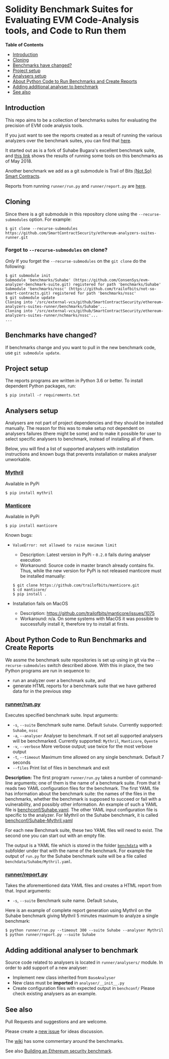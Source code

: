 # Solidity Benchmark Suites for Evaluating EVM Code-Analysis tools, and Code to Run them

<!-- markdown-toc start - Don't edit this section. Run M-x markdown-toc-refresh-toc -->
**Table of Contents**

- [Introduction](#introduction)
- [Cloning](#cloning)
- [Benchmarks have changed?](#benchmarks-have-changed)
- [Project setup](#project-setup)
- [Analysers setup](#analysers-setup)
- [About Python Code to Run Benchmarks and Create Reports](#about-python-code-to-run-benchmarks-and-create-reports)
- [Adding additional analyser to benchmark](#adding-additional-analyser-to-benchmark)
- [See also](#see-also)

<!-- markdown-toc end -->


## Introduction

This repo aims to be a collection of benchmarks suites for evaluating the precision of EVM code analysis tools.

If you just want to see the reports created as a result of running the various analyzers over the benchmark suites, you can find that [here](https://ethereumanalysisbenchmarks.github.io/).

It started out as is a fork of Suhabe Bugara's excellent benchmark
suite, and [this
link](https://diligence.consensys.net/evm-analyzer-benchmark-suite)
shows the results of running some tools on this benchmarks as of May
2018.

Another benchmark we add as a git submodule is Trail of Bits [(Not So) Smart Contracts](https://github.com/trailofbits/not-so-smart-contracts).

Reports from running `runner/run.py` and `runner/report.py` are [here](https://SmartContractSecurity.github.io/).

## Cloning

Since there is a git submodule in this repository clone using the `--recurse-submodules` option. For example:

```console
$ git clone --recurse-submodules https://github.com/SmartContractSecurity/ethereum-analyzers-suites-runner.git
```

### Forgot to `--recurse-submodules` on clone?

_Only_ If you forget the `--recurse-submodules` on the `git clone` do the following:

```console
$ git submodule init
Submodule 'benchmarks/Suhabe' (https://github.com/ConsenSys/evm-analyzer-benchmark-suite.git) registered for path 'benchmarks/Suhabe'
Submodule 'benchmarks/nssc' (https://github.com/trailofbits/not-so-smart-contracts.git) registered for path 'benchmarks/nssc'
$ git submodule update
Cloning into '/src/external-vcs/github/SmartContractSecurity/ethereum-analyzers-suites-runner/benchmarks/Suhabe'...
Cloning into '/src/external-vcs/github/SmartContractSecurity/ethereum-analyzers-suites-runner/nchmarks/nssc'...
...
```

## Benchmarks have changed?

If benchmarks change and you want to pull in the new benchmark code, use `git submodule update`.

## Project setup

The reports programs are written in Python 3.6 or better. To install dependent Python packages, run:
```console
$ pip install -r requirements.txt
```

## Analysers setup
Analysers are not part of project dependencies and they should be installed manually. The reason for this was to make setup not dependent on analysers failures (there might be some) and to make it possible for user to select specific analysers to benchmark, instead of installing all of them.

Below, you will find a list of supported analysers with installation instructions and known bugs that prevents installation or makes analyser unworkable.

### [Mythril](https://github.com/ConsenSys/mythril)
Available in PyPi
```console
$ pip install mythril
```

### [Manticore](https://github.com/trailofbits/manticore)
Available in PyPi
```console
$ pip install manticore
```

Known bugs:
- `ValueError: not allowed to raise maximum limit`
  * Description: Latest version in PyPi - `0.2.0` fails during analyser execution
  * Workaround: Source code in master branch already contains fix. Thus, while the new version for PyPi is not released manticore must be installed manually:
  ```console
  $ git clone https://github.com/trailofbits/manticore.git
  $ cd manticore/
  $ pip install .
  ```

- Installation fails on MacOS
  * Description: https://github.com/trailofbits/manticore/issues/1075
  * Workaround: n/a. On some systems with MacOS it was possible to successfully install it, therefore try to install at firsts.

## About Python Code to Run Benchmarks and Create Reports

We assme the benchmark suite repositories is set up using in git via the `--recurse-submodules` switch described above. With this in place, the two Python programs are run in sequence to:

* run an analyzer over a benchmark suite, and
* generate HTML reports for a benchmark suite that we have gathered data for in the previous step

### [runner/run.py](https://github.com/SmartContractSecurity/ethereum-analyzers-suites-runner/blob/master/runner/run.py)
Executes specified benchmark suite.
Input arguments:
- `-s`, `--suite`       Benchmark suite name. Default `Suhabe`. Currently supported: `Suhabe`, `nssc`
- `-a`, `--analyser`    Analyser to benchmark. If not set all supported analysers will be benchmarked.
                        Currently supported: `Mythril`, `Manticore`, `Oyente`
- `-v`, `--verbose`     More verbose output; use twice for the most verbose output
- `-t`, `--timeout`     Maximum time allowed on any single benchmark. Default 7 seconds
- `--files`             Print list of files in benchmark and exit

**Description:**
The first program `runner/run.py` takes a number of command-line
arguments; one of them is the name of a benchmark suite. From that it
reads two YAML configuration files for the benchmark. The first YAML
file has information about the benchmark suite: the names of the files
in the benchmarks, whether the benchmark is supposed to succeed or
fail with a vulnerability, and possibly other information. An example
of such a YAML file is
[benchconf/Suhabe.yaml](https://github.com/SmartContractSecurity/ethereum-analyzers-suites-runner/blob/master/benchconf/Suhabe.yaml). The
other YAML input configuration file is specific to the analyzer. For
Mythril on the Suhabe benchmark, it is called
[benchconf/Suhabe-Mythril.yaml](https://github.com/SmartContractSecurity/ethereum-analyzers-suites-runner/blob/master/benchconf/Suhabe-Mythril.yaml)

For each new Benchmark suite, these two YAML files will need to
exist. The second one you can start out with an empty file.

The output is a YAML file which is stored in the folder
[`benchdata`](https://github.com/SmartContractSecurity/ethereum-analyzers-suites-runner/tree/master/benchdata)
with a subfolder under that with the name of the benchmark. For
example the output of `run.py` for the Suhabe benchmark suite will be a
file called `benchdata/Suhabe/Mythril.yaml`.

### [runner/report.py](https://github.com/SmartContractSecurity/ethereum-analyzers-suites-runner/blob/master/runner/report.py)
Takes the aforementioned data YAML files and creates a HTML report from that.
Input arguments:
- `-s`, `--suite`       Benchmark suite name. Default `Suhabe`,


Here is an example of complete report generation using Mythril on the Suhabe benchmark giving Mythril 5 minutes maximum to analyze a single benchmark:

```console
$ python runner/run.py --timeout 300 --suite Suhabe --analyser Mythril
$ python runner/report.py --suite Suhabe
```

## Adding additional analyser to benchmark
Source code related to analysers is located in `runner/analysers/` module. In order to add support of a new analyser:
* Implement new class inherited from `BaseAnalyser`
* New class must be **imported** in `analyser/__init__.py`
* Create configuration files with expected output in `benchconf/`
Please check existing analysers as an example.

## See also

Pull Requests and suggestions and are welcome.

Please create a [new issue](https://github.com/SmartContractSecurity/evm-analyzer-benchmark-suite/issues/new) for ideas discussion.

The [wiki](https://github.com/SmartContractSecurity/evm-analyzer-benchmark-suite/wiki) has some commentary around the benchmarks.

See also [Building an Ethereum security benchmark](https://discourse.secureth.org/t/building-an-ethereum-security-benchmark/63).
